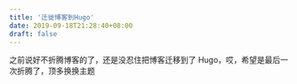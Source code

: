 ```yaml
---
title: '迁徙博客到Hugo'
date: 2019-09-18T21:28:40+08:00
draft: false
---
```


之前说好不折腾博客的了，还是没忍住把博客迁移到了 Hugo，哎，希望是最后一次折腾了，顶多换换主题
